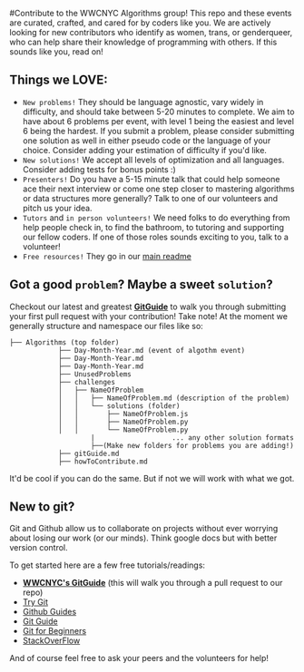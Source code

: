 #Contribute to the WWCNYC Algorithms group!
This repo and these events are curated, crafted, and cared for by coders like you. We are actively looking for new contributors who identify as women, trans, or genderqueer, who can help share their knowledge of programming with others. If this sounds like you, read on!

## Things we LOVE:
* `New problems!` They should be language agnostic, vary widely in difficulty, and should take between 5-20 minutes to complete. We aim to have about 6 problems per event, with level 1 being the easiest and level 6 being the hardest. If you submit a problem, please consider submitting one solution as well in either pseudo code or the language of your choice. Consider adding your estimation of difficulty if you'd like.
* `New solutions!` We accept all levels of optimization and all languages. Consider adding tests for bonus points :)
* `Presenters!` Do you have a 5-15 minute talk that could help someone ace their next interview or come one step closer to mastering algorithms or data structures more generally? Talk to one of our volunteers and pitch us your idea.
* `Tutors` and `in person volunteers!` We need folks to do everything from help people check in, to find the bathroom, to tutoring and supporting our fellow coders. If one of those roles sounds exciting to you, talk to a volunteer!
* `Free resources!` They go in our [main readme](./README.md)

## Got a good `problem`? Maybe a sweet `solution`?
Checkout our latest and greatest **[GitGuide](./gitGuide.md)** to walk you through submitting your first pull request with your contribution!
Take note! At the moment we generally structure and namespace our files like so:
```
├── Algorithms (top folder)	
			├── Day-Month-Year.md (event of algothm event)
			├── Day-Month-Year.md
			├── Day-Month-Year.md
			├── UnusedProblems
			├── challenges
			│   ├── NameOfProblem
			│   │   ├── NameOfProblem.md (description of the problem)
			│   │   └── solutions (folder)
			│   │       ├── NameOfProblem.js
			│   │       ├── NameOfProblem.py
			│   │       └── NameOfProblem.py
					|					... any other solution formats
					├──(Make new folders for problems you are adding!)
			├── gitGuide.md
			├── howToContribute.md
```
It'd be cool if you can do the same. But if not we will work with what we got.

## New to git?
Git and Github allow us to collaborate on projects without ever worrying about losing our work (or our minds). Think google docs but with better version control.

To get started here are a few free tutorials/readings:
* **[WWCNYC's GitGuide](./gitGuide.md)** (this will walk you through a pull request to our repo)
* [Try Git](https://try.github.io/levels/1/challenges/1)
* [Github Guides](https://guides.github.com/)
* [Git Guide](http://rogerdudler.github.io/git-guide/)
* [Git for Beginners](http://www.sitepoint.com/git-for-beginners/)
* [StackOverFlow](http://stackoverflow.com/questions/315911/git-for-beginners-the-definitive-practical-guide)

And of course feel free to ask your peers and the volunteers for help!
